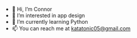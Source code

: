 - 👋 Hi, I’m Connor
- 👀 I’m interested in app design
- 🌱 I’m currently learning Python
- 📫 You can reach me at katatonic05@gmail.com
